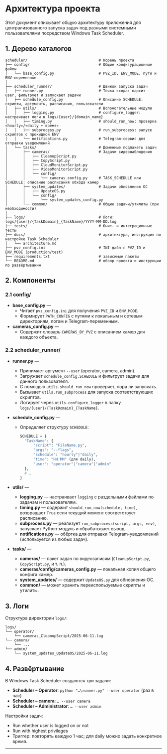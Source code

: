 # Архитектура проекта

Этот документ описывает общую архитектуру приложения для централизованного запуска задач под разными системными пользователями посредством Windows Task Scheduler.

## 1. Дерево каталогов

```text
scheduler/                                # Корень проекта 
├── config/                               # Общие конфигурационные файлы
│   └── base_config.py                    # PVZ_ID, ENV_MODE, пути и ENV-переменные
│
├── scheduler_runner/                     # Движок запуска задач
│   ├── runner.py                         # Точка входа: парсит --user, фильтрует и запускает задачи
│   ├── schedule_config.py                # Описание SCHEDULE: скрипты, аргументы, расписания, пользователи
│   ├── utils/                            # Вспомогательные модули
│   │   ├── logging.py                    # configure_logger: настраивает логи в logs/{user}/{domain_name}
│   │   ├── timing.py                     # should_run_now: проверка «hourly»/«daily + время»
│   │   ├── subprocess.py                 # run_subprocess: запуск скриптов с прокидкой ENV
│   │   └── notifications.py              # Telegram-сервис для отправки уведомлений
│   └── tasks/                            # Доменные подпакеты задач
│       ├── cameras/                      # Задачи видеонаблюдения
│       │   ├── CleanupScript.py
│       │   ├── CopyScript.py
│       │   ├── CloudMonitorScript.py
│       │   ├── VideoMonitorScript.py
│       │   └── config/
│       │       └── cameras_config.py     # TASK_SCHEDULE или SCHEDULE: описание расписания обхода камер
│       ├── system_updates/               # Задачи обновления ОС
│       │   ├── UpdateOS.py
│       │   └── config/
│       │       └── system_updates_config.py
│       └── common/                       # Общие задачи/утилиты (при необходимости)
│
├── logs/                                 # Логи: logs/{user}/{TaskDomain}_{TaskName}/YYYY-MM-DD.log
├── tests/                                # Юнит- и интеграционные тесты
├── docs/                                 # архитектура, инструкция по настройке Task Scheduler
│   └── architecture.md
├── pvz_config.ini                        # INI-файл с PVZ_ID и ENV_MODE (production/test)
├── requirements.txt                      # зависимые пакеты
└── README.md                             # обзор проекта и инструкции по развёртыванию
```

## 2. Компоненты

### 2.1 config/
- **base_config.py** —
  - Читает `pvz_config.ini` для получения `PVZ_ID` и `ENV_MODE`.
  - Формирует `PATH_CONFIG` с путями к локальным и сетевым директориям, логам и Telegram-переменным.
- **cameras_config.py** —
  - Содержит словарь `CAMERAS_BY_PVZ` с описанием камер для каждого объекта.

### 2.2 scheduler_runner/
- **runner.py** —
  - Принимает аргумент `--user` (operator, camera, admin).
  - Загружает `schedule_config.SCHEDULE` и фильтрует задачи для данного пользователя.
  - С помощью `utils.should_run_now` проверяет, пора ли запускать.
  - Вызывает `utils.run_subprocess` для запуска соответствующих скриптов.
  - Логирует через `utils.configure_logger` в папку `logs/{user}/{TaskDomain}_{TaskName}`.

- **schedule_config.py** —
  - Определяет структуру `SCHEDULE`:
    ```python
    SCHEDULE = {
      "TaskName": {
          "script": "FileName.py",
          "args": "--flags",
          "schedule": "hourly"|"daily",
          "time": "HH:MM" (для daily),
          "user": "operator"|"camera"|"admin"
      },
      # …
    }
    ```

- **utils/** —
  - **logging.py** — настраивает `logging` с раздельными файлами по задачам и пользователям.
  - **timing.py** — содержит `should_run_now(schedule, time)`, возвращает `True` если текущий момент соответствует расписанию.
  - **subprocess.py** — реализует `run_subprocess(script, args, env)`, запускает Python-модуль и обрабатывает вывод.
  - **notifications.py** — обёртка для отправки Telegram-уведомлений (используется из любых задач).

- **tasks/** —
  - **cameras/** — пакет задач по видеозаписям (`CleanupScript.py`, `CopyScript.py`, и т. п.).
  - **cameras/config/cameras_config.py** — локальная копия общего конфига камер.
  - **system_updates/** — содержит `UpdateOS.py` для обновления ОС.
  - **common/** — может хранить переиспользуемые скрипты и утилиты.

## 3. Логи

Структура директории `logs/`:
```
logs/
└── operator/
    └── cameras_CleanupScript/2025-06-11.log
└── camera/
    └── ...
└── admin/
    └── system_updates_UpdateOS/2025-06-11.log
```

## 4. Развёртывание

В Windows Task Scheduler создаются три задачи:
- **Scheduler – Operator**: `python "…\runner.py" --user operator` (раз в час)
- **Scheduler – camera**: `… --user camera`
- **Scheduler – Administrator**: `… --user admin`

Настройки задач:
- Run whether user is logged on or not
- Run with highest privileges
- Триггер: повторять каждую 1 час; для daily можно задать конкретное время.

---